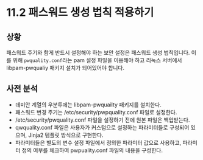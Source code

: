 # 11.2 패스워드 생성 법칙 적용하기

## 상황
패스워드 주기와 함게 반드시 설정해야 하는 보안 설정은 패스워드 생성 법칙입니다.
이를 위해 `pwquality.conf`라는 pam 설정 파일을 이용해야 하고 리눅스 서버에서 libpam-pwqualiy 패키지 설치가 되어있어야 합니다.

## 사전 분석
- 데미안 계열의 우분투에는 libpam-pwquailty 패키지를 설치한다.
- 패스워드 변경 주기는 /etc/security/pwpquality.conf 파일로 설정한다.
- /etc/security/pwquality.conf 파일을 설정하기 전에 원본 파일은 백업받는다.
- qwquality.conf 파일은 사용자가 커스텀으로 설정하는 파라미터들로 구성되어 있으며, Jinja2 템플릿 방식으로 구현한다.
- 파라미터들은 별도의 변수 설정 파일에서 정의한 파라미터 값으로 사용하고, 파라미터 정의 여부를 체크하여 pwpuality.conf 파일의 내용을 구성한다.


